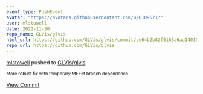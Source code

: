 ```yaml
---
event_type: PushEvent
avatar: "https://avatars.githubusercontent.com/u/6109571?"
user: mlstowell
date: 2022-11-30
repo_name: GLVis/glvis
html_url: https://github.com/GLVis/glvis/commit/ce64b2b82f5163a6aa1401553137bc06b419f80f
repo_url: https://github.com/GLVis/glvis
---
```


<a href='https://github.com/mlstowell' target='_blank'>mlstowell</a> pushed to <a href='https://github.com/GLVis/glvis' target='_blank'>GLVis/glvis</a>

<small>More robust fix with temporary MFEM branch dependence</small>

<a href='https://github.com/GLVis/glvis/commit/ce64b2b82f5163a6aa1401553137bc06b419f80f' target='_blank'>View Commit</a>